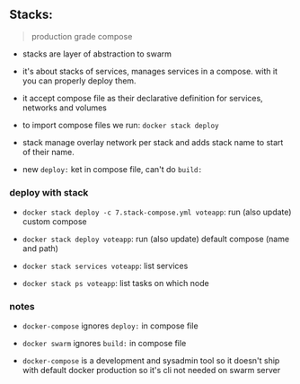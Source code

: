 ## Stacks: 

> production grade compose

- stacks are layer of abstraction to swarm

- it's about stacks of services, manages services in a compose.
with it you can properly deploy them.

- it accept compose file as their declarative definition for services, 
networks and volumes

- to import compose files we run: `docker stack deploy`

- stack manage overlay network per stack and adds stack name to
start of their name.

- new `deploy:` ket in compose file, can't do `build:`

### deploy with stack

- `docker stack deploy -c 7.stack-compose.yml voteapp`: run (also update) custom compose

- `docker stack deploy voteapp`: run (also update) default compose (name and path)

- `docker stack services voteapp`: list services

- `docker stack ps voteapp`: list tasks on which node

### notes

- `docker-compose` ignores `deploy:` in compose file

- `docker swarm` ignores `build:` in compose file

- `docker-compose` is a development and sysadmin tool so it doesn't
ship with default docker production so it's cli not needed on swarm server
